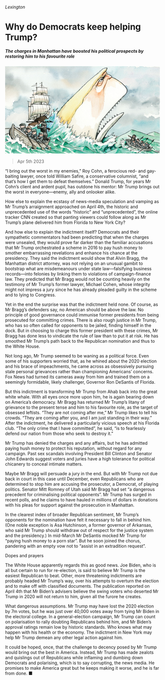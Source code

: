 ###### Lexington

# Why do Democrats keep helping Trump? 

##### The charges in Manhattan have boosted his political prospects by restoring him to his favourite role 

![image](images/20230408_USD000.jpg) 

> Apr 5th 2023 

“I bring out the worst in my enemies,” Roy Cohn, a ferocious red- and gay-baiting lawyer, once told William Safire, a conservative columnist, “and that’s how I get them to defeat themselves.” Donald Trump, for years Mr Cohn’s client and ardent pupil, has outdone his mentor: Mr Trump brings out the worst in everyone—enemy, ally and onlooker alike. 

How else to explain the ecstasy of news-media speculation and vamping as Mr Trump’s arraignment approached on April 4th, the historic and unprecedented use of the words “historic” and “unprecedented”, the online tracker CNN created so that panting viewers could follow along as Mr Trump’s plane delivered him from Florida to New York City? 

And how else to explain the indictment itself? Democrats and their sympathetic commentators had been predicting that when the charges were unsealed, they would prove far darker than the familiar accusations that Mr Trump orchestrated a scheme in 2016 to pay hush money to smother embarrassing revelations and enhance his chance at the presidency. They said the indictment would show that Alvin Bragg, the Manhattan district attorney, was not relying on an unusual gambit to bootstrap what are misdemeanours under state law—falsifying business records—into felonies by linking them to violations of campaign-finance law. They predicted that Mr Bragg would not be counting heavily on the testimony of Mr Trump’s former lawyer, Michael Cohen, whose integrity might not impress a jury since he has already pleaded guilty in the scheme and to lying to Congress. 

Yet in the end the surprise was that the indictment held none. Of course, as Mr Bragg’s defenders say, no American should be above the law. No principle of good governance could immunise former presidents from being prosecuted for committing crimes. There is also rough justice in Mr Trump, who has so often called for opponents to be jailed, finding himself in the dock. But in choosing to charge this former president with these crimes, Mr Bragg has done less to vindicate the rule of law than to put it at risk. He has smoothed Mr Trump’s path back to the Republican nomination and thus to the White House. 

Not long ago, Mr Trump seemed to be waning as a political force. Even some of his supporters worried that, as he whined about the 2020 election and his brace of impeachments, he came across as obsessively pursuing stale personal grievances rather than championing Americans’ concerns. Fox News had turned its cameras away from him and trained them on a seemingly formidable, likely challenger, Governor Ron DeSantis of Florida.

But this indictment is transforming Mr Trump from Ahab back into the great white whale. With all eyes once more upon him, he is again bearing down on America’s democracy. Mr Bragg has returned Mr Trump’s litany of grievance to the present tense and him to his favourite role, as the target of obsessed leftists. “They are not coming after me,” Mr Trump likes to tell his crowds. “They are coming after you, and I am just standing in their way.” After the indictment, he delivered a particularly vicious speech at his Florida club. “The only crime that I have committed”, he said, “is to fearlessly defend our nation from those who seek to destroy it.”

Mr Trump has denied the charges and any affairs, but he has admitted paying hush money to protect his reputation, without regard for any campaign. Past sex scandals involving President Bill Clinton and Senator John Edwards suggest voters and juries have a high tolerance for political chicanery to conceal intimate matters.

Maybe Mr Bragg will persuade a jury in the end. But with Mr Trump not due back in court in this case until December, even Republicans who are determined to stop him are accusing the prosecutor, a Democrat, of playing politics. Senator Mitt Romney of Utah said Mr Bragg had set “a dangerous precedent for criminalising political opponents”. Mr Trump has surged in recent polls, and he claims to have hauled in millions of dollars in donations with his pleas for support against the prosecution in Manhattan.

In the clearest index of broader Republican sentiment, Mr Trump’s opponents for the nomination have felt it necessary to fall in behind him. (One noble exception is Asa Hutchinson, a former governor of Arkansas, who said Mr Trump should withdraw out of respect for the justice system and the presidency.) In mid-March Mr DeSantis mocked Mr Trump for “paying hush money to a porn star”. But he soon joined the chorus, pandering with an empty vow not to “assist in an extradition request”.

Dopes and prayers

The White House apparently regards this as good news. Joe Biden, who is all but certain to run for re-election, is said to believe Mr Trump is the easiest Republican to beat. Other, more threatening indictments are probably headed Mr Trump’s way, over his attempts to overturn the election and to make off with classified documents. The publication  reported on April 4th that Mr Biden’s advisers believe the swing voters who deserted Mr Trump in 2020 will not return to him, given all the furore he creates.

What dangerous assumptions. Mr Trump may have lost the 2020 election by 7m votes, but he was just over 40,000 votes away from tying Mr Biden in the electoral college. In a general-election campaign, Mr Trump can count on polarisation to rally doubting Republicans behind him, and Mr Biden’s approval ratings remain low by historic standards. Who knows what may happen with his health or the economy. The indictment in New York may help Mr Trump demean any other legal action against him.

It could be hoped, once, that the challenge to decency posed by Mr Trump would bring out the best in America. Instead, Mr Trump has made zealots and quislings out of Republicans while inflaming and dumbing down Democrats and polarising, which is to say corrupting, the news media. He promises to make America great but he keeps making it worse, and he is far from done. ■






